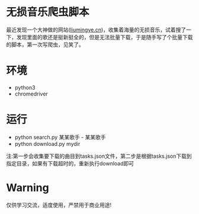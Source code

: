 # 无损音乐爬虫脚本
最近发现一个大神做的网站([liumingye.cn](http://tool.liumingye.cn/music/))，收集着海量的无损音乐，试着搜了一下，发现里面的歌还是挺新挺全的，但是无法批量下载，于是随手写了个批量下载的脚本，第一次写爬虫，见笑了。

# 环境
+ python3
+ chromedriver

# 运行
+ python search.py 某某歌手 - 某某歌手
+ python download.py mydir

注:第一步会收集要下载的曲目到tasks.json文件，第二步是根据tasks.json下载到指定目录，如果有下载超时的，重新执行download即可

# Warning
仅供学习交流，适度使用，严禁用于商业用途!
